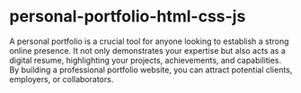 # personal-portfolio-html-css-js
A personal portfolio is a crucial tool for anyone looking to establish a strong online presence. It not only demonstrates your expertise but also acts as a digital resume, highlighting your projects, achievements, and capabilities. By building a professional portfolio website, you can attract potential clients, employers, or collaborators.
